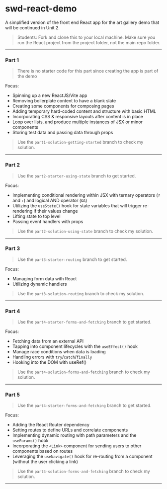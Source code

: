 # swd-react-demo

A simplified version of the front end React app for the art gallery demo that will be continued in Unit 2.

> Students: Fork and clone this to your local machine. Make sure you run the React project from the project folder, not the main repo folder.
---

### Part 1

> There is no starter code for this part since creating the app is part of the demo

Focus:
- Spinning up a new ReactJS/Vite app
- Removing boilerplate content to have a blank slate
- Creating some components for composing pages
- Adding temporary hard-coded content and structure with basic HTML
- Incorporating CSS & responsive layouts after content is in place
- Loop over lists, and produce multiple instances of JSX or minor components
- Storing test data and passing data through props

> Use the `part1-solution-getting-started` branch to check my solution.
---

### Part 2

> Use the `part2-starter-using-state` branch to get started.

Focus:
- Implementing conditional rendering within JSX with ternary operators (`?` and `:`) and logical AND operator (`&&`)
- Utilizing the `useState()` hook for state variables that will trigger re-rendering if their values change
- Lifting state to top level
- Passing event handlers with props

> Use the `part2-solution-using-state` branch to check my solution.
---

### Part 3
> Use the `part3-starter-routing` branch to get started.

Focus:
- Managing form data with React
- Utilizing dynamic handlers

> Use the `part3-solution-routing` branch to check my solution.
---

### Part 4

> Use the `part4-starter-forms-and-fetching` branch to get started.

Focus:
- Fetching data from an external API
- Tapping into component lifecycles with the `useEffect()` hook
- Manage race conditions when data is loading
- Handling errors with `try`/`catch`/`finally`
- Hooking into the DOM with useRef()

> Use the `part4-solution-forms-and-fetching` branch to check my solution.
---

### Part 5

> Use the `part4-starter-forms-and-fetching` branch to get started.

Focus:
- Adding the React Router dependency
- Setting routes to define URLs and correlate components
- Implementing dynamic routing with path parameters and the `useParams()` hook
- Incorporating the `<Link>` component for sending users to other components based on routes
- Leveraging the `useNavigate()` hook for re-routing from a component (without the user clicking a link)

> Use the `part4-solution-forms-and-fetching` branch to check my solution.
---
